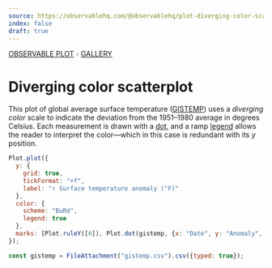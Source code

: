 ```yaml
---
source: https://observablehq.com/@observablehq/plot-diverging-color-scatterplot
index: false
draft: true
---
```


<div style="color: grey; font: 13px/25.5px var(--sans-serif); text-transform: uppercase;"><h1 style="display: none;">Plot: Diverging color scatterplot</h1><a href="/plot">Observable Plot</a> › <a href="/@observablehq/plot-gallery">Gallery</a></div>

# Diverging color scatterplot

This plot of global average surface temperature ([GISTEMP](https://data.giss.nasa.gov/gistemp/)) uses a _diverging_ _color_ scale to indicate the deviation from the 1951–1980 average in degrees Celsius. Each measurement is drawn with a [dot](https://observablehq.com/plot/marks/dot), and a ramp [legend](https://observablehq.com/plot/features/legend) allows the reader to interpret the color—which in this case is redundant with its _y_ position.

```js echo
Plot.plot({
  y: {
    grid: true,
    tickFormat: "+f",
    label: "↑ Surface temperature anomaly (°F)"
  },
  color: {
    scheme: "BuRd",
    legend: true
  },
  marks: [Plot.ruleY([0]), Plot.dot(gistemp, {x: "Date", y: "Anomaly", stroke: "Anomaly"})]
});
```

```js echo
const gistemp = FileAttachment("gistemp.csv").csv({typed: true});
```
